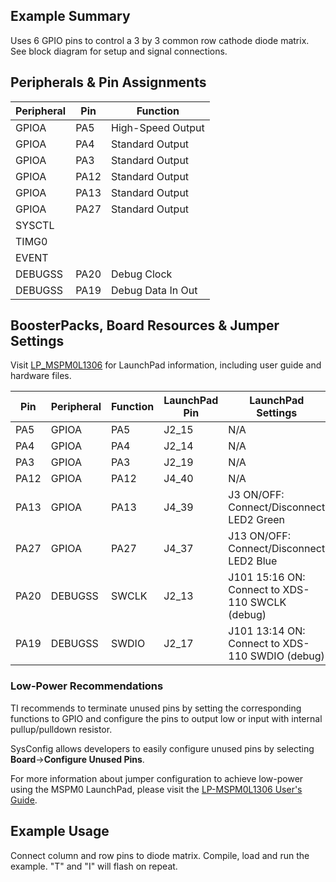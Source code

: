 ## Example Summary

Uses 6 GPIO pins to control a 3 by 3 common row cathode diode matrix. See block diagram for setup and signal connections.

## Peripherals & Pin Assignments

| Peripheral | Pin | Function |
| --- | --- | --- |
| GPIOA | PA5 | High-Speed Output |
| GPIOA | PA4 | Standard Output |
| GPIOA | PA3 | Standard Output |
| GPIOA | PA12 | Standard Output |
| GPIOA | PA13 | Standard Output |
| GPIOA | PA27 | Standard Output |
| SYSCTL |  |  |
| TIMG0 |  |  |
| EVENT |  |  |
| DEBUGSS | PA20 | Debug Clock |
| DEBUGSS | PA19 | Debug Data In Out |

## BoosterPacks, Board Resources & Jumper Settings

Visit [LP_MSPM0L1306](https://www.ti.com/tool/LP-MSPM0L1306) for LaunchPad information, including user guide and hardware files.

| Pin | Peripheral | Function | LaunchPad Pin | LaunchPad Settings |
| --- | --- | --- | --- | --- |
| PA5 | GPIOA | PA5 | J2_15 | N/A |
| PA4 | GPIOA | PA4 | J2_14 | N/A |
| PA3 | GPIOA | PA3 | J2_19 | N/A |
| PA12 | GPIOA | PA12 | J4_40 | N/A |
| PA13 | GPIOA | PA13 | J4_39 | J3 ON/OFF: Connect/Disconnect LED2 Green |
| PA27 | GPIOA | PA27 | J4_37 | J13 ON/OFF: Connect/Disconnect LED2 Blue |
| PA20 | DEBUGSS | SWCLK | J2_13 | J101 15:16 ON: Connect to XDS-110 SWCLK (debug) |
| PA19 | DEBUGSS | SWDIO | J2_17 | J101 13:14 ON: Connect to XDS-110 SWDIO (debug) |

### Low-Power Recommendations
TI recommends to terminate unused pins by setting the corresponding functions to
GPIO and configure the pins to output low or input with internal
pullup/pulldown resistor.

SysConfig allows developers to easily configure unused pins by selecting **Board**→**Configure Unused Pins**.

For more information about jumper configuration to achieve low-power using the
MSPM0 LaunchPad, please visit the [LP-MSPM0L1306 User's Guide](https://www.ti.com/lit/slau869).

## Example Usage
Connect column and row pins to diode matrix. Compile, load and run the example.
"T" and "I" will flash on repeat.
